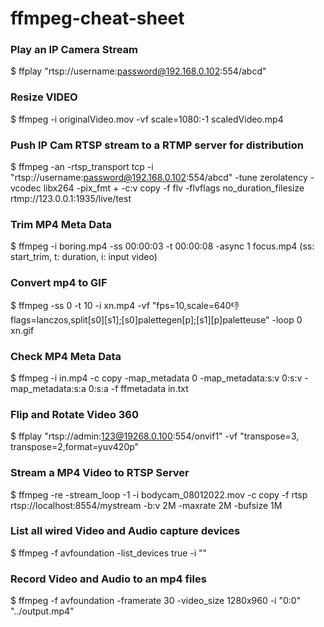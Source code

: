# ffmpeg-cheat-sheet

### Play an IP Camera Stream
$ ffplay "rtsp://username:password@192.168.0.102:554/abcd"

### Resize VIDEO
$ ffmpeg -i originalVideo.mov -vf scale=1080:-1 scaledVideo.mp4

### Push IP Cam RTSP stream to a RTMP server for distribution
$ ffmpeg -an -rtsp_transport tcp -i "rtsp://username:password@192.168.0.102:554/abcd" -tune zerolatency -vcodec libx264 -pix_fmt + -c:v copy -f flv -flvflags no_duration_filesize rtmp://123.0.0.1:1935/live/test

### Trim MP4 Meta Data
$ ffmpeg -i boring.mp4 -ss 00:00:03 -t 00:00:08 -async 1 focus.mp4
(ss: start_trim, t: duration, i: input video)

### Convert mp4 to GIF
$ ffmpeg -ss 0 -t 10 -i xn.mp4 -vf "fps=10,scale=640:-1:flags=lanczos,split[s0][s1];[s0]palettegen[p];[s1][p]paletteuse" -loop 0 xn.gif

### Check MP4 Meta Data   
$ ffmpeg -i in.mp4 -c copy -map_metadata 0 -map_metadata:s:v 0:s:v -map_metadata:s:a 0:s:a -f ffmetadata in.txt

### Flip and Rotate Video 360
$ ffplay "rtsp://admin:123@19268.0.100:554/onvif1" -vf "transpose=3, transpose=2,format=yuv420p"

### Stream a MP4 Video to RTSP Server
$ ffmpeg -re -stream_loop -1 -i bodycam_08012022.mov -c copy -f rtsp rtsp://localhost:8554/mystream -b:v 2M -maxrate 2M -bufsize 1M

### List all wired Video and Audio capture devices
$ ffmpeg -f avfoundation -list_devices true -i ""

### Record Video and Audio to an mp4 files
$ ffmpeg -f avfoundation -framerate 30 -video_size 1280x960 -i "0:0" "../output.mp4"
